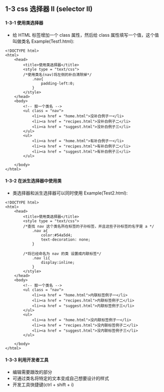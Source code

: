 ## 1-3 css 选择器 II (selector II)

#### 1-3-1 使用类选择器
+ 给 HTML 标签增加一个 class 属性，然后给 class 属性填写一个值，这个值叫做类名
Example(Test1.html):
```
<!DOCTYPE html>
<html>
    <head>
        <title>使用类选择器</title>
        <style type = "text/css">
        /*使用类名(nav)将左侧的补白清除掉*/
            .nav{
                padding-left:0;
            }
        </style>
    </head>
    <body>
        <!-- 取一个类名 -->
        <ul class = "nav">
            <li><a href = "home.html">没补白例子一</li>
            <li><a href = "recipes.html">没补白例子二</li>
            <li><a href = "suggest.html">没补白例子三</li>
        </ul>
        <ul>
            <li><a href = "home.html">有补白例子一</li>
            <li><a href = "recipes.html">有补白例子二</li>
            <li><a href = "suggest.html">有补白例子三</li>
        </ul>

    </body>
</html>
```

#### 1-3-2 在派生选择器中使用类
+ 类选择器和派生选择器可以同时使用
Example(Test2.html):
```
<!DOCTYPE html>
<html>
    <head>
        <title>使用类选择器</title>
        <style type = "text/css">
        /*查找 nav 这个类名所在标签的子孙标签，并且这些子孙标签的名字是 a */
            .nav a{
                color:#54a5d4;
                text-decoration: none;
            }

        /*将已经命名为 nav 的类 设置成内联标签*/
            .nav li{
                display:inline;
            }
        </style>
    </head>
    <body>
        <!-- 取一个类名 -->
        <ul class = "nav">
            <li><a href = "home.html">内联标签例子一</li>
            <li><a href = "recipes.html">内联标签例子二</li>
            <li><a href = "suggest.html">内联标签例子三</li>
        </ul>
        <ul>
            <li><a href = "home.html">没内联标签例子一</li>
            <li><a href = "recipes.html">没内联标签例子二</li>
            <li><a href = "suggest.html">没内联标签例子三</li>
        </ul>

    </body>
</html>
```

#### 1-3-3 利用开发者工具
+ 编辑需要跟改的部分
+ 可通过类名将特定的文本变成自己想要设计的样式
+ 开发工具快捷键(ctrl + shift + i)

